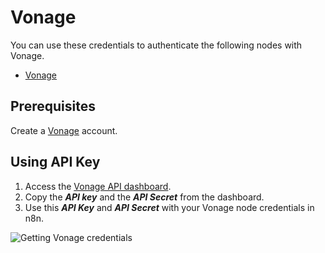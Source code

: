 # Vonage

You can use these credentials to authenticate the following nodes with Vonage.
- [Vonage](/workflow/integrations/nodes/n8n-nodes-base.vonage/)

## Prerequisites

Create a [Vonage](https://vonage.com) account.

## Using API Key

1. Access the [Vonage API dashboard](https://dashboard.nexmo.com/).
2. Copy the ***API key*** and the ***API Secret*** from the dashboard.
3. Use this ***API Key*** and ***API Secret*** with your Vonage node credentials in n8n.

![Getting Vonage credentials](/_images/integrations/credentials/vonage/using-api.gif)
